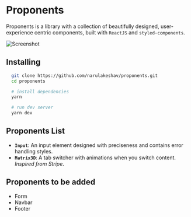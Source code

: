 # Proponents
Proponents is a library with a collection of beautifully designed, user-experience centric components, built with `ReactJS` and `styled-components`.

![Screenshot](https://i.imgur.com/hYqBJIO.jpg)

## Installing
```sh
  git clone https://github.com/narulakeshav/proponents.git
  cd proponents

  # install dependencies
  yarn

  # run dev server
  yarn dev
```

## Proponents List
* **`Input`**: An input element designed with preciseness and contains error handling styles.
* **`Matrix3D`**: A tab switcher with animations when you switch content. *Inspired from Stripe*.

## Proponents to be added
* Form
* Navbar
* Footer
